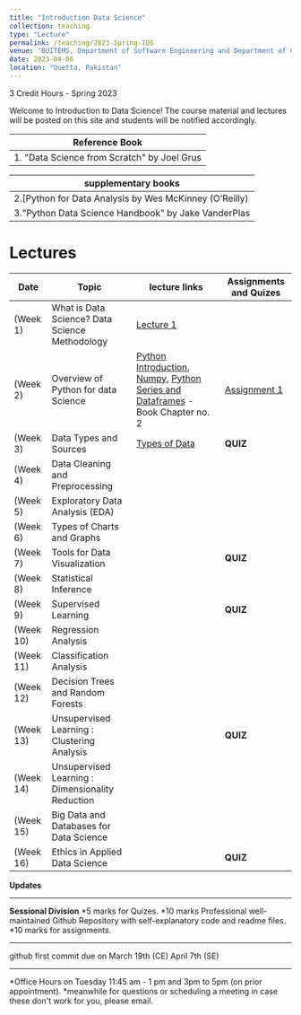 ```yaml
---
title: "Introduction Data Science"
collection: teaching
type: "Lecture"
permalink: /teaching/2023-Spring-IDS
venue: "BUITEMS, Department of Software Engineering and Department of Computer Engineering"
date: 2023-04-06
location: "Quetta, Pakistan"
---
```


3 Credit Hours - Spring 2023

<!---
Introduction to Data Science 
======
-->

Welcome to Introduction to Data Science! 
The course material and lectures will be posted on this site and students will be notified accordingly. 






| **Reference Book** |
|----------------------|
|1. "Data Science from Scratch" by Joel Grus|

| **supplementary books** |
|----------------------|
|2.[Python for Data Analysis by Wes McKinney (O’Reilly)
|3."Python Data Science Handbook" by Jake VanderPlas

Lectures
======

| **Date**   |**Topic**  |**lecture links**|**Assignments and Quizes**|
|------------|-----------|------------------|--------------------------|
| (Week 1) | What is Data Science? Data Science Methodology | [Lecture 1](https://github.com/Saniya-Ashraf/saniya-ashraf.github.io/raw/master/IDS/What%20is%20Data%20Science.pdf)||
| (Week 2) | Overview of Python for data Science | [Python Introduction](https://github.com/Saniya-Ashraf/saniya-ashraf.github.io/raw/master/IDS/python-1.pdf), [Numpy](https://github.com/Saniya-Ashraf/saniya-ashraf.github.io/blob/master/IDS/Numpy_ed.ipynb), [Python](https://github.com/Saniya-Ashraf/saniya-ashraf.github.io/blob/master/IDS/Python.ipynb) [Series and Dataframes](https://github.com/Saniya-Ashraf/saniya-ashraf.github.io/raw/master/IDS/w3.zip) - Book Chapter no. 2 |[Assignment 1](https://github.com/Saniya-Ashraf/saniya-ashraf.github.io/blob/master/IDS/assignment1.zip)|
| (Week 3) | Data Types and Sources |[Types of Data](https://towardsdatascience.com/types-of-data-you-need-to-know-as-a-data-scientist-8f432154b5a5)|**QUIZ** |
| (Week 4) | Data Cleaning and Preprocessing ||
| (Week 5) | Exploratory Data Analysis (EDA) || 
| (Week 6) | Types of Charts and Graphs
| (Week 7) | Tools for Data Visualization||**QUIZ**
| (Week 8) | Statistical Inference 
| (Week 9) | Supervised Learning||**QUIZ**
| (Week 10) | Regression Analysis
| (Week 11) | Classification Analysis
| (Week 12) | Decision Trees and Random Forests
| (Week 13) | Unsupervised Learning : Clustering Analysis ||**QUIZ**
| (Week 14) | Unsupervised Learning : Dimensionality Reduction
| (Week 15) | Big Data and Databases for Data Science
| (Week 16) | Ethics in Applied Data Science|| **QUIZ**

**Updates**

_____________________________________________________________________________________________________________
**Sessional Division**
*5 marks for Quizes.
*10 marks Professional well-maintained Github Repository with self-explanatory code and readme files.
*10 marks for assignments. 

_____________________________________________________________________________________________________________
github first commit due on March 19th (CE) April 7th (SE)

_____________________________________________________________________________________________________________
*Office Hours on Tuesday 11:45 am - 1 pm and 3pm to 5pm (on prior appointment).
*meanwhile for questions or scheduling a meeting in case these don't work for you, please email.

